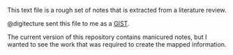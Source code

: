 This text file is a rough set of notes that is extracted from a literature review.

@digitecture sent this file to me as a [GIST](https://gist.github.com/digitecture/f732fe5e9f48c6d5934c).

The current version of this repository contains manicured notes, but I wanted to see the work that was required to create the mapped information.
